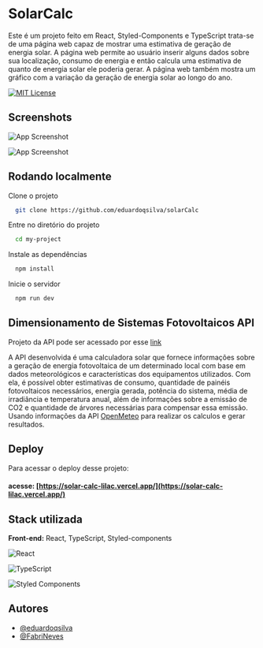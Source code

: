 # SolarCalc

Este é um projeto feito em React, Styled-Components e TypeScript trata-se de uma página web capaz de mostrar uma estimativa de geração de energia solar. A página web permite ao usuário inserir alguns dados sobre sua localização, consumo de energia e então calcula uma estimativa de quanto de energia solar ele poderia gerar. A página web também mostra um gráfico com a variação da geração de energia solar ao longo do ano.

[![MIT License](https://img.shields.io/badge/License-MIT-green.svg)](https://choosealicense.com/licenses/mit/)


## Screenshots

![App Screenshot](https://cdn.discordapp.com/attachments/1068986684215132230/1100837429012856904/image.png)

![App Screenshot](https://cdn.discordapp.com/attachments/1068986684215132230/1100838303604936755/image.png)





## Rodando localmente

Clone o projeto

```bash
  git clone https://github.com/eduardoqsilva/solarCalc
```

Entre no diretório do projeto

```bash
  cd my-project
```

Instale as dependências

```bash
  npm install
```

Inicie o servidor

```bash
  npm run dev
```

## Dimensionamento de Sistemas Fotovoltaicos API

Projeto da API pode ser acessado por esse [link](https://github.com/FabriNeves/solarCalc)

A API desenvolvida é uma calculadora solar que fornece informações sobre a geração de energia fotovoltaica de um determinado local com base em dados meteorológicos e características dos equipamentos utilizados. Com ela, é possível obter estimativas de consumo, quantidade de painéis fotovoltaicos necessários, energia gerada, potência do sistema, média de irradiância e temperatura anual, além de informações sobre a emissão de CO2 e quantidade de árvores necessárias para compensar essa emissão. Usando informações da API [OpenMeteo](https://open-meteo.com/en/docs/historical-weather-api) para realizar os calculos e gerar resultados.

## Deploy

Para acessar o deploy desse projeto:

#### acesse: [https://solar-calc-lilac.vercel.app/](https://solar-calc-lilac.vercel.app/)



## Stack utilizada

**Front-end:** React, TypeScript, Styled-components 

![React](https://img.shields.io/badge/react-%2320232a.svg?style=for-the-badge&logo=react&logoColor=%2361DAFB)

![TypeScript](https://img.shields.io/badge/typescript-%23007ACC.svg?style=for-the-badge&logo=typescript&logoColor=white)

![Styled Components](https://img.shields.io/badge/styled--components-DB7093?style=for-the-badge&logo=styled-components&logoColor=white)

## Autores

- [@eduardoqsilva](https://www.github.com/eduardoqsilva)
- [@FabriNeves](https://github.com/FabriNeves)
